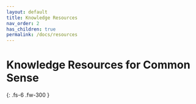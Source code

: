 ```yaml
---
layout: default
title: Knowledge Resources
nav_order: 2
has_children: true
permalink: /docs/resources
---
```


# Knowledge Resources for Common Sense  


{: .fs-6 .fw-300 }
